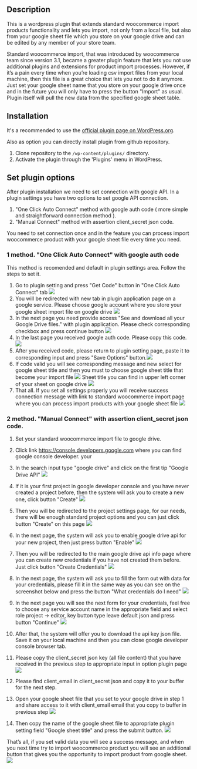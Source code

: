 ## Description

This is a wordpress plugin that extends standard woocommerce import products functionality and lets you import, not only from a local file, but also from your google sheet file which you store on your google drive and can be edited by any member of your store team.

Standard woocommerce import, that was introduced by woocommerce team since version 3.1, became a greater plugin feature that lets you not use additional plugins and extensions for product import processes. However, if it’s a pain every time when you’re loading csv import files from your local machine, then this file is a great choice that lets you not to do it anymore. Just set your google sheet name that you store on your google drive once and in the future you will only have to press the button "Import" as usual. Plugin itself will pull the new data from the specified google sheet table.

## Installation
It's a recommended to use the [official plugin page on WordPress.org](https://wordpress.org/plugins/import-products-from-gsheet-for-woo-importer/).

Also as option you can directly install plugin from github repository.
1. Clone repository to the `/wp-content/plugins/` directory.
2. Activate the plugin through the 'Plugins' menu in WordPress.


## Set plugin options

After plugin installation we need to set connection with google API. In a plugin settings you have two options to set google API connection.
1. "One Click Auto Connect" method with google auth code ( more simple and straightforward connection method ).
2. "Manual Connect" method with assertion client_secret json code.


You need to set connection once and in the feature you can process import woocommerce product with your google sheet file every time you need.

### 1 method. "One Click Auto Connect" with google auth code

This method is recomended and default in plugin settings area. Follow the steps to set it.

1. Go to plugin setting and press "Get Code" button in "One Click Auto Connect" tab ![](assets/screenshot-12.png)
2. You will be redirected with new tab in plugin application page on a google service. Please choose google account where you store your google sheet import file on google drive ![](assets/screenshot-13.png)
3. In the next page you need provide access "See and download all your Google Drive files." with plugin application. Please check corresponding checkbox and press continue button ![](assets/screenshot-14.png)
4. In the last page you received google auth code. Please copy this code.![](assets/screenshot-15.png)
5. After you received code, please return to plugin setting page, paste it to corresponding input and press "Save Options" button.![](assets/screenshot-16.png)
6. If code valid you will see corresponding message and new select for google sheet title and then you must to choose google sheet title that become your import file ![](assets/screenshot-17.png) Sheet title you can find in upper left corner of your sheet on google drive ![](assets/screenshot-18.png) 
8. That all. If you set all settings properly you will receive success connection message with link to standard woocommerce import page where you can process import products with your google sheet file ![](assets/screenshot-19.png)


### 2 method. "Manual Connect" with assertion client_secret json code.

1. Set your standard woocommerce import file to google drive.

2. Click link https://console.developers.google.com where you can find google console developer.
your 
3. In the search input type "google drive" and click on the first tip "Google Drive API" ![](assets/screenshot-1.png)

4. If it is your first project in google developer console and you have never created a project before, then the system will ask you to create a new one, click button "Create" ![](assets/screenshot-2.png)

5. Then you will be redirected to the project settings page, for our needs, there will be enough standard project options and you can just click button "Create" on this page ![](assets/screenshot-3.png)

6. In the next page, the system will ask you to enable google drive api for your new project, then just press button "Enable" ![](assets/screenshot-4.png)

7. Then you will be redirected to the main google drive api info page where you can create new credentials if you have not created them before.  Just click button "Create Сredentials" ![](assets/screenshot-5.png)

8. In the next page, the system  will ask you to fill the form out with data for your credentials, please fill it in the same way as you can see on the screenshot below and press the button "What credentials do I need" ![](assets/screenshot-6.png)

9. In the next page you will see the next form for your credentials, feel free to choose any service account name in the appropriate field and select role project -> editor, key button type leave default json and press button "Continue" ![](assets/screenshot-7.png)

10. After that, the system will offer you to download the api key json file. Save it on your local machine and then you can close google developer console browser tab.

11. Please copy the client_secret json key (all file content) that you have received in the previous step to appropriate input in option plugin page ![](assets/screenshot-8.png)

12. Please find client_email in client_secret json and copy it to your buffer for the next step.

13. Open your google sheet file that you set to your google drive in step 1 and share access to it with client_email email that you copy to buffer in previous step ![](assets/screenshot-9.png)

14. Then copy the name of the google sheet file to appropriate plugin setting field "Google sheet title" and press the submit button. ![](assets/screenshot-10.png)

That’s all, if you set valid data you will see a success message, and when you next time try to import woocommerce product you will see an additional button that gives you the opportunity to import product from google sheet. ![](assets/screenshot-11.png)
